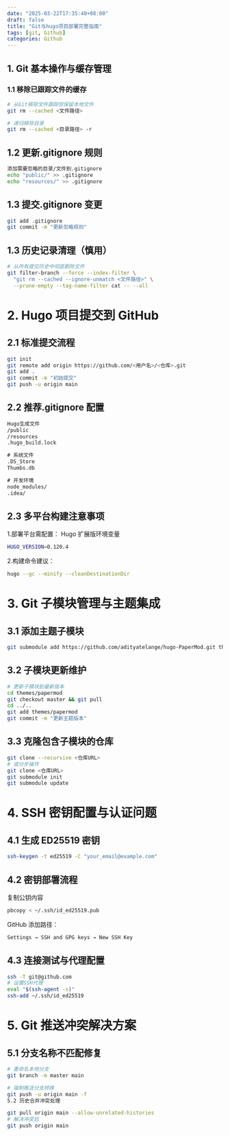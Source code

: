 ```yaml
---
date: "2025-03-22T17:35:40+08:00"
draft: false
title: "Git与hugo项目部署完整指南"
tags: [git, Github]
categories: Github
---
```


## 1. Git 基本操作与缓存管理

### 1.1 移除已跟踪文件的缓存

```bash
# 从Git移除文件跟踪但保留本地文件
git rm --cached <文件路径>

# 递归移除目录
git rm --cached <目录路径> -r
```

## 1.2 更新.gitignore 规则

```bash
添加需要忽略的目录/文件到.gitignore
echo "public/" >> .gitignore
echo "resources/" >> .gitignore
```

## 1.3 提交.gitignore 变更

```bash
git add .gitignore
git commit -m "更新忽略规则"
```

## 1.3 历史记录清理（慎用）

```bash
# 从所有提交历史中彻底删除文件
git filter-branch --force --index-filter \
  "git rm --cached --ignore-unmatch <文件路径>" \
  --prune-empty --tag-name-filter cat -- --all
```

# 2. Hugo 项目提交到 GitHub

## 2.1 标准提交流程

```bash
git init
git remote add origin https://github.com/<用户名>/<仓库>.git
git add .
git commit -m "初始提交"
git push -u origin main
```

## 2.2 推荐.gitignore 配置

```txt
Hugo生成文件
/public
/resources
.hugo_build.lock

# 系统文件
.DS_Store
Thumbs.db

# 开发环境
node_modules/
.idea/
```

## 2.3 多平台构建注意事项

1.部署平台需配置：
Hugo 扩展版环境变量

```bash
HUGO_VERSION=0.120.4
```

2.构建命令建议：

```bash
hugo --gc --minify --cleanDestinationDir
```

# 3. Git 子模块管理与主题集成

## 3.1 添加主题子模块

```bash
git submodule add https://github.com/adityatelange/hugo-PaperMod.git themes/papermod
```

## 3.2 子模块更新维护

```bash
# 更新子模块到最新版本
cd themes/papermod
git checkout master && git pull
cd ../..
git add themes/papermod
git commit -m "更新主题版本"
```

## 3.3 克隆包含子模块的仓库

```bash
git clone --recursive <仓库URL>
# 或分步操作
git clone <仓库URL>
git submodule init
git submodule update
```

# 4. SSH 密钥配置与认证问题

## 4.1 生成 ED25519 密钥

```bash
ssh-keygen -t ed25519 -C "your_email@example.com"
```

## 4.2 密钥部署流程

复制公钥内容

```bash
pbcopy < ~/.ssh/id_ed25519.pub
```

GitHub 添加路径：

```bash
Settings → SSH and GPG keys → New SSH Key
```

## 4.3 连接测试与代理配置

```bash
ssh -T git@github.com
# 设置SSH代理
eval "$(ssh-agent -s)"
ssh-add ~/.ssh/id_ed25519
```

# 5. Git 推送冲突解决方案

## 5.1 分支名称不匹配修复

```bash
# 重命名本地分支
git branch -m master main

# 强制推送分支转换
git push -u origin main -f
5.2 历史合并冲突处理

git pull origin main --allow-unrelated-histories
# 解决冲突后
git push origin main
```
